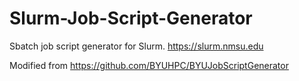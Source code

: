 # Slurm-Job-Script-Generator

Sbatch job script generator for Slurm.
https://slurm.nmsu.edu


Modified from https://github.com/BYUHPC/BYUJobScriptGenerator
